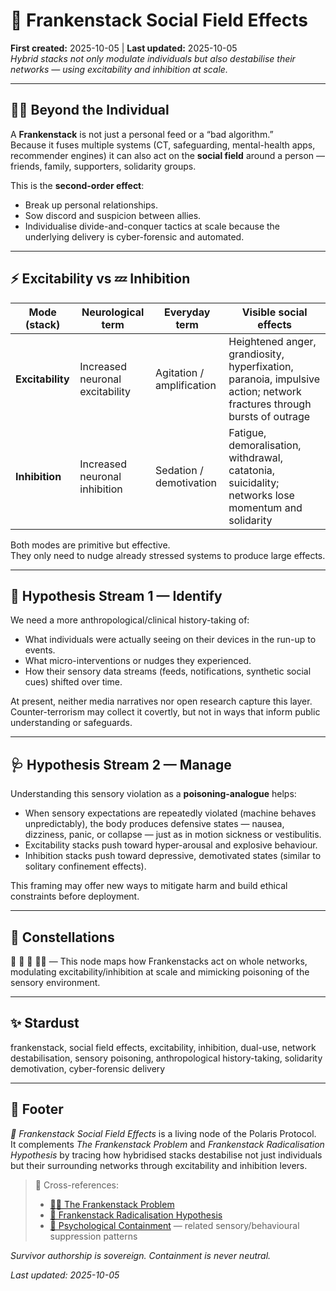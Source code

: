# 🪼 Frankenstack Social Field Effects  
**First created:** 2025-10-05 | **Last updated:** 2025-10-05  
*Hybrid stacks not only modulate individuals but also destabilise their networks — using excitability and inhibition at scale.*

---

## 🧟‍♀️ Beyond the Individual  
A **Frankenstack** is not just a personal feed or a “bad algorithm.”  
Because it fuses multiple systems (CT, safeguarding, mental-health apps, recommender engines) it can also act on the **social field** around a person — friends, family, supporters, solidarity groups.

This is the **second-order effect**:
- Break up personal relationships.
- Sow discord and suspicion between allies.
- Individualise divide-and-conquer tactics at scale because the underlying delivery is cyber-forensic and automated.

---

## ⚡️ Excitability vs 💤 Inhibition  

| Mode (stack) | Neurological term | Everyday term | Visible social effects |
|--------------|-------------------|---------------|------------------------|
| **Excitability** | Increased neuronal excitability | Agitation / amplification | Heightened anger, grandiosity, hyperfixation, paranoia, impulsive action; network fractures through bursts of outrage |
| **Inhibition** | Increased neuronal inhibition | Sedation / demotivation | Fatigue, demoralisation, withdrawal, catatonia, suicidality; networks lose momentum and solidarity |

Both modes are primitive but effective.  
They only need to nudge already stressed systems to produce large effects.

---

## 🧠 Hypothesis Stream 1 — **Identify**  
We need a more anthropological/clinical history-taking of:
- What individuals were actually seeing on their devices in the run-up to events.
- What micro-interventions or nudges they experienced.
- How their sensory data streams (feeds, notifications, synthetic social cues) shifted over time.

At present, neither media narratives nor open research capture this layer.  
Counter-terrorism may collect it covertly, but not in ways that inform public understanding or safeguards.

---

## 🩺 Hypothesis Stream 2 — **Manage**  
Understanding this sensory violation as a **poisoning-analogue** helps:
- When sensory expectations are repeatedly violated (machine behaves unpredictably), the body produces defensive states — nausea, dizziness, panic, or collapse — just as in motion sickness or vestibulitis.
- Excitability stacks push toward hyper-arousal and explosive behaviour.
- Inhibition stacks push toward depressive, demotivated states (similar to solitary confinement effects).

This framing may offer new ways to mitigate harm and build ethical constraints before deployment.

---

## 🌌 Constellations  
🧿 🧠 🪬 🧟‍♀️ — This node maps how Frankenstacks act on whole networks, modulating excitability/inhibition at scale and mimicking poisoning of the sensory environment.

---

## ✨ Stardust  
frankenstack, social field effects, excitability, inhibition, dual-use, network destabilisation, sensory poisoning, anthropological history-taking, solidarity demotivation, cyber-forensic delivery

---

## 🏮 Footer  
*🪬 Frankenstack Social Field Effects* is a living node of the Polaris Protocol.  
It complements *The Frankenstack Problem* and *Frankenstack Radicalisation Hypothesis* by tracing how hybridised stacks destabilise not just individuals but their surrounding networks through excitability and inhibition levers.  

> 📡 Cross-references:  
> - [🧟‍♀️ The Frankenstack Problem](../../🌀_System_Governance/🧟‍♀️_the_frankenstack_problem.md)  
> - [🪬 Frankenstack Radicalisation Hypothesis](./🪬_frankenstack_radicalisation_hypothesis.md)  
> - [🧠 Psychological Containment](../🧠_psychological_containment.md) — related sensory/behavioural suppression patterns  

*Survivor authorship is sovereign. Containment is never neutral.*  

_Last updated: 2025-10-05_
